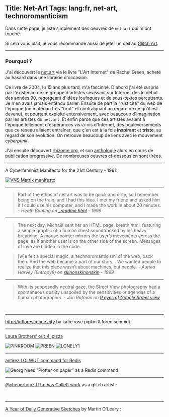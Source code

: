 Title: Net-Art
Tags: lang:fr, net-art, technoromanticism
---
Dans cette page, je liste simplement des oeuvres de `net.art` qui m'ont touché.

Si cela vous plait, je vous recommande aussi de jeter un oeil au [Glitch Art](/glitch-art-and-image-processing-with-python.html).

---

### Pourquoi ?

J'ai découvert le [net.art](https://fr.wikipedia.org/wiki/Net.art) via le livre "L'Art Internet" de Rachel Green, acheté au hasard dans une librairie d'occasion.

Ce livre de 2004, lu 15 ans plus tard, m'a fascinné.
D'abord j'ai été surpris par l'existence de ce groupe d'artistes sévissant sur Internet dès le début des années 90, regorgeant d'idées loufoques et de sous-textes percuttants. Je n'en avais jamais entendu parler.
Ensuite de part la "rusticité" du web de l'époque (un matériau très "brut" et contraignant au regard de ce qu'il est devenu), et pourtant exploité extensivement, avec beaucoup d'imagination par les artistes du `net.art`.
Et enfin parce que ces artistes avaient à l'époque tellement d'espérances vis-à-vis d'Internet, des bouleversements que ce réseau allaient entraîner, que ç'en est à la fois **inspirant** et **triste**, au regard de son évolution.
On retrouve beaucoup de liens avec le mouvement _cyberpunk_.

J'ai ensuite découvert [rhizome.org](https://rhizome.org), et son [anthologie](https://anthology.rhizome.org) alors en cours de publication progressive. De nombreuses oeuvres ci-dessous en sont tirées.

---

A Cyberfeminist Manifesto for the 21st Century - 1991:

[![VNS Matrix manifesto](images/net-art/VNS.jpg)](https://anthology.rhizome.org/a-cyber-feminist-manifesto-for-the-21st-century)

---

> Part of the ethos of net art was to be quick and dirty, so I remember being on the train, and I had this idea. I met my friend and asked him if I could use his computer, and I made the work in about 20 minutes. - _Heath Bunting on [_readme.html](http://www.irational.org/_readme.html) - 1996_

---

> The next day, Michaël sent her an HTML page, breath.html, featuring a simple graphic of a human chest soundtracked by his heavy breathing. A mouse pointer mirrors the user’s movements across the page, as if another user is on the other side of the screen. Messages of love are hidden in the code.

> [w]e felt a special magic, a ‘technoromanticism’ of the web, back then. And the web became a part of our story… We wanted people to realize that this place wasn’t about machines, but people. - _Auriea Harvey (Entropy8) on [skinonskinonskin](http://rhizome.org/editorial/2017/may/26/re-skinonskinonskin/) - 1999_

---

> With its supposedly neutral gaze, the Street View photography had a spontaneous quality unspoiled by the sensitivities or agendas of a human photographer. - _Jon Rafman on [9 eyes of Google Street view](http://9-eyes.com)_

<div class="uk-grid">
    <img class="uk-width-1-1 uk-width-small-1-2" alt="" src="https://78.media.tumblr.com/affd2f5227bdc60af4207b6dcab7cf93/tumblr_mylraaR2eo1qzun8oo1_1280.jpg">
    <img class="uk-width-1-1 uk-width-small-1-2" alt="" src="https://78.media.tumblr.com/e3d5903b5aebd38952f9e8dbda05c0dd/tumblr_mvksjfJHiD1qzun8oo1_1280.jpg">
    <img class="uk-width-1-1 uk-width-small-1-2" alt="" src="https://78.media.tumblr.com/6c39ebc7be03564a539c2aa0cd53bf36/tumblr_moajv9TYIi1qzun8oo1_1280.jpg">
    <img class="uk-width-1-1 uk-width-small-1-2" alt="" src="https://78.media.tumblr.com/0870ac2e56292415003ec093f142a18b/tumblr_mkpxxcVOBG1qzun8oo1_1280.jpg">
    <img class="uk-width-1-1 uk-width-small-1-2" alt="" src="https://78.media.tumblr.com/tumblr_lziwksBlv51qzun8oo1_1280.jpg">
    <img class="uk-width-1-1 uk-width-small-1-2" alt="" src="https://78.media.tumblr.com/tumblr_lkjm2nA9ns1qzun8oo1_1280.jpg">
</div>

---

<http://inflorescence.city> by katie rose pipkin & loren schmidt

---

[Laura Brothers’ out_4_pizza](https://anthology.rhizome.org/out_4_pizza)

<div class="uk-grid">
    <img class="uk-width-1-1 uk-width-small-1-2" alt="PINKROOM" src="http://out4pizza.com/+/PINKROOM.png">
    <img class="uk-width-1-1 uk-width-small-1-2" alt="PREEN" src="http://out4pizza.com/+/PREEN.png">
    <img class="uk-width-1-1 uk-width-small-1-2" alt="LONELY1" src="http://out4pizza.com/+/LONELY1.png">
</div>

---

[antirez LOLWUT command for Redis](http://antirez.com/news/123)

![Georg Nees "Plotter on paper" as a Redis command](http://antirez.com/misc/lolwut1.png)

---

[@chepertomz (Thomas Collet) work](https://www.instagram.com/chepertomz/) as a glitch artist :
<div class="uk-grid">
    <img class="uk-width-1-1 uk-width-small-1-2" alt="" src="https://scontent-cdt1-1.cdninstagram.com/vp/a3f8d2ca8c9bb26acc126fde257071fd/5C8A7F41/t51.2885-15/sh0.08/e35/s750x750/43244793_333430717466016_4412308873428336640_n.jpg">
    <img class="uk-width-1-1 uk-width-small-1-2" alt="" src="https://scontent-cdt1-1.cdninstagram.com/vp/083c09be9408efe40d0413bbbcf1a488/5C4FF4B0/t51.2885-15/sh0.08/e35/p640x640/42575553_533011387164190_7227537190085984256_n.jpg">
    <img class="uk-width-1-1 uk-width-small-1-2" alt="" src="https://scontent-cdt1-1.cdninstagram.com/vp/e4feef576d21648cdc7769ccb86bfe9a/5C70C9EA/t51.2885-15/sh0.08/e35/p640x640/41540514_340232409882224_153726624804634624_n.jpg">
    <img class="uk-width-1-1 uk-width-small-1-2" alt="" src="https://scontent-cdt1-1.cdninstagram.com/vp/2c337ba356a2d10a020d7de2fea923b7/5C8440ED/t51.2885-15/sh0.08/e35/p640x640/39763840_1899231357040367_7703174173526327296_n.jpg">
    <img class="uk-width-1-1 uk-width-small-1-2" alt="" src="https://scontent-cdt1-1.cdninstagram.com/vp/7da5bc5b9cabee6329b01b7ac42716d5/5C6B0AB0/t51.2885-15/sh0.08/e35/s750x750/36085316_547701895625765_1199994195847151616_n.jpg">
    <img class="uk-width-1-1 uk-width-small-1-2" alt="" src="https://scontent-cdt1-1.cdninstagram.com/vp/1153357636f66a250db893bd70529eed/5C4CFDA2/t51.2885-15/sh0.08/e35/p640x640/29717106_1489509311170853_7584831061264171008_n.jpg">
    <img class="uk-width-1-1 uk-width-small-1-2" alt="" src="https://scontent-cdt1-1.cdninstagram.com/vp/72d01fc58eb89ede79b9a6a1c08213df/5C8622F6/t51.2885-15/sh0.08/e35/s750x750/29717270_188707095103131_3864677127026638848_n.jpg">
</div>


---

[A Year of Daily Generative Sketches](http://www.procjam.com/seeds/issues/3/mewo.txt.html) by Martin O'Leary :

<div class="uk-grid">
    <img class="uk-width-1-1 uk-width-small-1-2" alt="" src="images/net-art/mewo1.png">
    <img class="uk-width-1-1 uk-width-small-1-2" alt="" src="images/net-art/mewo3.png">
    <img class="uk-width-1-1 uk-width-small-1-2" alt="" src="images/net-art/mewo4.png">
</div>

<style>
    article img {
        display: block;
        margin: 0 auto;
        max-height: 30rem;
        padding-bottom: 1rem;
    }
</style>

